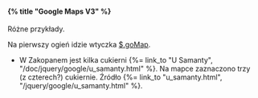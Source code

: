 #### {% title "Google Maps V3" %}

Różne przykłady.

Na pierwszy ogień idzie wtyczka [$.goMap](http://www.pittss.lv/jquery/gomap/index.php).

* W Zakopanem jest kilka cukierni {%= link_to "U Samanty", "/doc/jquery/google/u_samanty.html" %}.
  Na mapce zaznaczono trzy (z czterech?) cukiernie.
  Źródło {%= link_to "u_samanty.html", "/jquery/google/u_samanty.html" %}.
